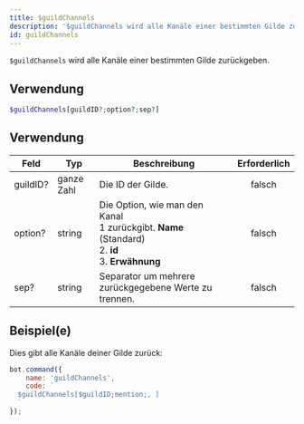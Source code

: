 ```yaml
---
title: $guildChannels
description: '$guildChannels wird alle Kanäle einer bestimmten Gilde zurückgeben.'
id: guildChannels
---
```


`$guildChannels` wird alle Kanäle einer bestimmten Gilde zurückgeben.

## Verwendung

```php
$guildChannels[guildID?;option?;sep?]
```

## Verwendung

| Feld     | Typ        | Beschreibung                                                                                                                      | Erforderlich |
| -------- | ---------- | --------------------------------------------------------------------------------------------------------------------------------- |:------------:|
| guildID? | ganze Zahl | Die ID der Gilde.                                                                                                                 |    falsch    |
| option?  | string     | Die Option, wie man den Kanal <br /> 1 zurückgibt. **Name** (Standard) <br /> 2. **id** <br /> 3. **Erwähnung** |    falsch    |
| sep?     | string     | Separator um mehrere zurückgegebene Werte zu trennen.                                                                             |    falsch    |

## Beispiel(e)

Dies gibt alle Kanäle deiner Gilde zurück:

```javascript
bot.command({
    name: 'guildChannels',
    code: `
  $guildChannels[$guildID;mention;, ]
  `
});
```
